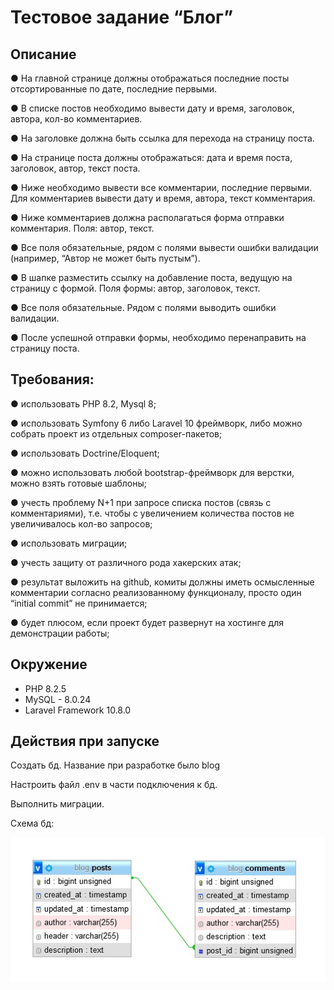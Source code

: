 # Тестовое задание “Блог”

## Описание

● На главной странице должны отображаться последние посты отсортированные по
дате, последние первыми.

● В списке постов необходимо вывести дату и время,
заголовок, автора, кол-во комментариев.

● На заголовке должна быть ссылка для
перехода на страницу поста.

● На странице поста должны отображаться: дата и время поста, заголовок, автор, текст
поста.

● Ниже необходимо вывести все комментарии, последние первыми. Для
комментариев вывести дату и время, автора, текст комментария.

● Ниже комментариев должна располагаться форма отправки комментария. Поля: автор,
текст.

● Все поля обязательные, рядом с полями вывести ошибки валидации (например,
“Автор не может быть пустым”).

● В шапке разместить ссылку на добавление поста, ведущую на страницу с формой.
Поля формы: автор, заголовок, текст.

● Все поля обязательные. Рядом с полями
выводить ошибки валидации.

● После успешной отправки формы, необходимо
перенаправить на страницу поста.

## Требования:

● использовать PHP 8.2, Mysql 8;

● использовать Symfony 6 либо Laravel 10 фреймворк, либо можно собрать
проект из отдельных composer-пакетов;

● использовать Doctrine/Eloquent;

● можно использовать любой bootstrap-фреймворк для верстки, можно взять
готовые шаблоны;

● учесть проблему N+1 при запросе списка постов (связь с комментариями), т.е.
чтобы с увеличением количества постов не увеличивалось кол-во запросов;

● использовать миграции;

● учесть защиту от различного рода хакерских атак;

● результат выложить на github, комиты должны иметь осмысленные
комментарии согласно реализованному функционалу, просто один “initial
commit” не принимается;

● будет плюсом, если проект будет развернут на хостинге для демонстрации
работы;

## Окружение

- PHP 8.2.5
- MySQL - 8.0.24
- Laravel Framework 10.8.0

## Действия при запуске

Создать бд. Название при разработке было blog

Настроить файл .env в части подключения к бд.

Выполнить миграции.

Схема бд:

<p align="cen-er"><img src="dbScheme.jpg"></p>
